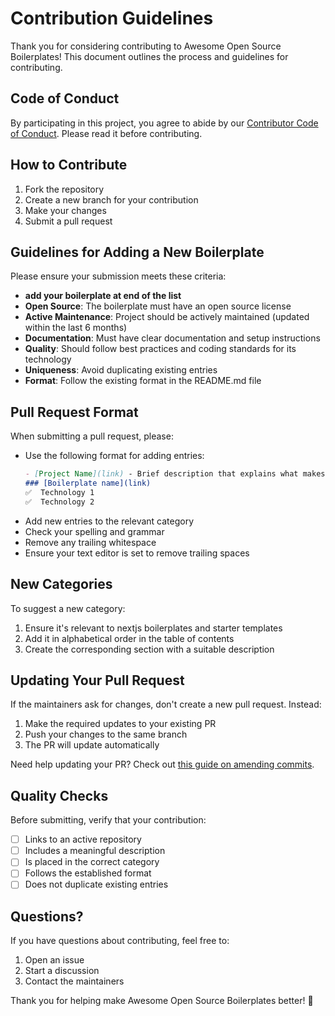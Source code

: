 # Contribution Guidelines

Thank you for considering contributing to Awesome Open Source Boilerplates! This document outlines the process and guidelines for contributing.

## Code of Conduct

By participating in this project, you agree to abide by our [Contributor Code of Conduct](code-of-conduct.md). Please read it before contributing.

## How to Contribute

1. Fork the repository
2. Create a new branch for your contribution
3. Make your changes
4. Submit a pull request

## Guidelines for Adding a New Boilerplate

Please ensure your submission meets these criteria:

- **add your boilerplate at end of the list**
- **Open Source**: The boilerplate must have an open source license
- **Active Maintenance**: Project should be actively maintained (updated within the last 6 months)
- **Documentation**: Must have clear documentation and setup instructions
- **Quality**: Should follow best practices and coding standards for its technology
- **Uniqueness**: Avoid duplicating existing entries
- **Format**: Follow the existing format in the README.md file


## Pull Request Format

When submitting a pull request, please:

- Use the following format for adding entries:
  ```markdown
  - [Project Name](link) - Brief description that explains what makes this boilerplate unique
  ### [Boilerplate name](link)  
  ✅  Technology 1
  ✅  Technology 2
  ```
- Add new entries to the relevant category
- Check your spelling and grammar
- Remove any trailing whitespace
- Ensure your text editor is set to remove trailing spaces

## New Categories

To suggest a new category:

1. Ensure it's relevant to nextjs boilerplates and starter templates
2. Add it in alphabetical order in the table of contents
3. Create the corresponding section with a suitable description

## Updating Your Pull Request

If the maintainers ask for changes, don't create a new pull request. Instead:

1. Make the required updates to your existing PR
2. Push your changes to the same branch
3. The PR will update automatically

Need help updating your PR? Check out [this guide on amending commits](https://github.com/RichardLitt/knowledge/blob/master/github/amending-a-commit-guide.md).

## Quality Checks

Before submitting, verify that your contribution:

- [ ] Links to an active repository
- [ ] Includes a meaningful description
- [ ] Is placed in the correct category
- [ ] Follows the established format
- [ ] Does not duplicate existing entries

## Questions?

If you have questions about contributing, feel free to:

1. Open an issue
2. Start a discussion
3. Contact the maintainers

Thank you for helping make Awesome Open Source Boilerplates better! 🎉
